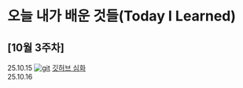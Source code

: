 # 오늘 내가 배운 것들(Today I Learned)

## [10월 3주차]
25.10.15 [![git](https://img.shields.io/badge/Git-F05032?style=for-the-badge&logo=Git&logoColor=white)](https://github.com/100-hours-a-week/max-til/blob/main/Oct/2025-10-15.md) [깃허브 심화](https://github.com/100-hours-a-week/max-til/blob/main/Oct/2025-10-15.md)  
25.10.16  